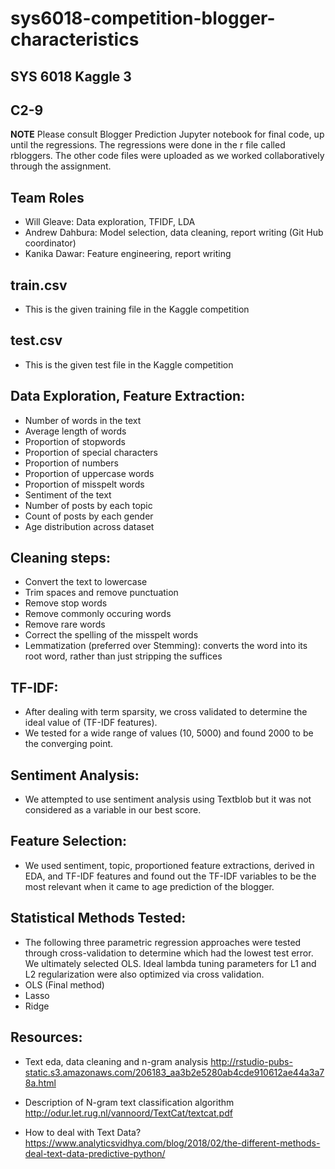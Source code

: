 # sys6018-competition-blogger-characteristics
## SYS 6018 Kaggle 3
## C2-9

**NOTE** Please consult Blogger Prediction Jupyter notebook for final code, up until the regressions.  The regressions were done in the r file called rbloggers.  The other code files were uploaded as we worked collaboratively through the assignment.

## Team Roles

* Will Gleave: Data exploration, TFIDF, LDA
* Andrew Dahbura: Model selection, data cleaning, report writing (Git Hub coordinator)
* Kanika Dawar: Feature engineering, report writing

## train.csv

* This is the given training file in the Kaggle competition

## test.csv

* This is the given test file in the Kaggle competition

## Data Exploration, Feature Extraction:
* Number of words in the text
* Average length of words
* Proportion of stopwords
* Proportion of special characters
* Proportion of numbers
* Proportion of uppercase words
* Proportion of misspelt words
* Sentiment of the text
* Number of posts by each topic
* Count of posts by each gender
* Age distribution across dataset

## Cleaning steps:
* Convert the text to lowercase
* Trim spaces and remove punctuation
* Remove stop words
* Remove commonly occuring words
* Remove rare words
* Correct the spelling of the misspelt words
* Lemmatization (preferred over Stemming): converts the word into its root word, rather than just stripping the suffices

## TF-IDF:
* After dealing with term sparsity, we cross validated to determine the ideal value of (TF-IDF features).
* We tested for a wide range of values (10, 5000) and found 2000 to be the converging point.

## Sentiment Analysis:
* We attempted to use sentiment analysis using Textblob but it was not considered as a variable in our best score.

## Feature Selection:
* We used sentiment, topic, proportioned feature extractions, derived in EDA, and TF-IDF features and found out the TF-IDF variables to be the most relevant when it came to age prediction of the blogger.

## Statistical Methods Tested:
* The following three parametric regression approaches were tested through cross-validation to determine which had the lowest test error. We ultimately selected OLS. Ideal lambda tuning parameters for L1 and L2 regularization were also optimized via cross validation.
* OLS (Final method)
* Lasso
* Ridge

## Resources:
* Text eda, data cleaning and n-gram analysis
  http://rstudio-pubs-static.s3.amazonaws.com/206183_aa3b2e5280ab4cde910612ae44a3a78a.html

* Description of N-gram text classification algorithm
  http://odur.let.rug.nl/vannoord/TextCat/textcat.pdf

* How to deal with Text Data?
  https://www.analyticsvidhya.com/blog/2018/02/the-different-methods-deal-text-data-predictive-python/
